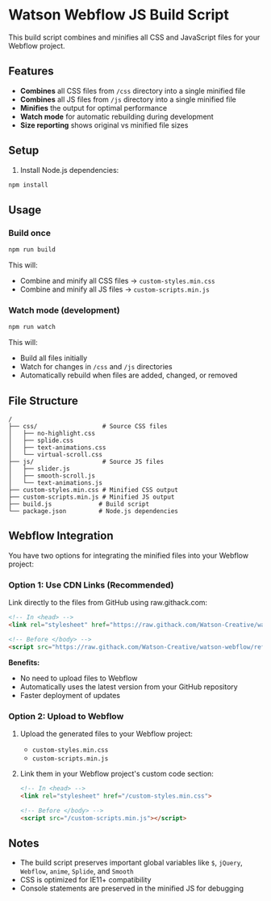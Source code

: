 # Watson Webflow JS Build Script

This build script combines and minifies all CSS and JavaScript files for your Webflow project.

## Features

- **Combines** all CSS files from `/css` directory into a single minified file
- **Combines** all JS files from `/js` directory into a single minified file
- **Minifies** the output for optimal performance
- **Watch mode** for automatic rebuilding during development
- **Size reporting** shows original vs minified file sizes

## Setup

1. Install Node.js dependencies:
```bash
npm install
```

## Usage

### Build once
```bash
npm run build
```

This will:
- Combine and minify all CSS files → `custom-styles.min.css`
- Combine and minify all JS files → `custom-scripts.min.js`

### Watch mode (development)
```bash
npm run watch
```

This will:
- Build all files initially
- Watch for changes in `/css` and `/js` directories
- Automatically rebuild when files are added, changed, or removed

## File Structure

```
/
├── css/                  # Source CSS files
│   ├── no-highlight.css
│   ├── splide.css
│   ├── text-animations.css
│   └── virtual-scroll.css
├── js/                   # Source JS files
│   ├── slider.js
│   ├── smooth-scroll.js
│   └── text-animations.js
├── custom-styles.min.css # Minified CSS output
├── custom-scripts.min.js # Minified JS output
├── build.js             # Build script
└── package.json         # Node.js dependencies
```

## Webflow Integration

You have two options for integrating the minified files into your Webflow project:

### Option 1: Use CDN Links (Recommended)

Link directly to the files from GitHub using raw.githack.com:

```html
<!-- In <head> -->
<link rel="stylesheet" href="https://raw.githack.com/Watson-Creative/watson-webflow/refs/heads/master/custom-styles.min.css">

<!-- Before </body> -->
<script src="https://raw.githack.com/Watson-Creative/watson-webflow/refs/heads/master/custom-scripts.min.js"></script>
```

**Benefits:**
- No need to upload files to Webflow
- Automatically uses the latest version from your GitHub repository
- Faster deployment of updates

### Option 2: Upload to Webflow

1. Upload the generated files to your Webflow project:
   - `custom-styles.min.css`
   - `custom-scripts.min.js`

2. Link them in your Webflow project's custom code section:
   ```html
   <!-- In <head> -->
   <link rel="stylesheet" href="/custom-styles.min.css">
   
   <!-- Before </body> -->
   <script src="/custom-scripts.min.js"></script>
   ```

## Notes

- The build script preserves important global variables like `$`, `jQuery`, `Webflow`, `anime`, `Splide`, and `Smooth`
- CSS is optimized for IE11+ compatibility
- Console statements are preserved in the minified JS for debugging 
